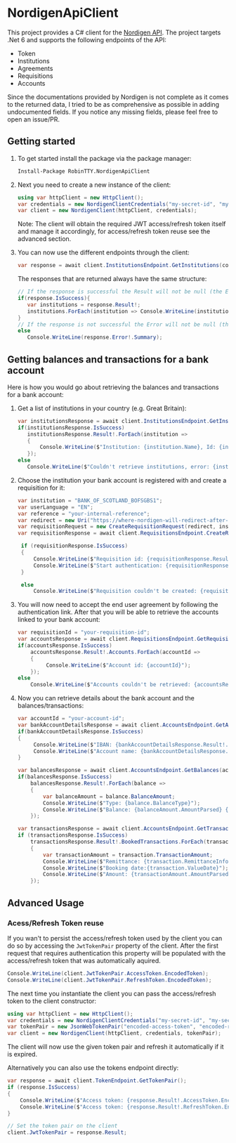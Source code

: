 # NordigenApiClient

This project provides a C# client for the [Nordigen API](https://www.nordigen.com/). The project targets .Net 6 and supports the following endpoints of the API:

- Token
- Institutions
- Agreements
- Requisitions
- Accounts

Since the documentations provided by Nordigen is not complete as it comes to the returned data, I tried to be as comprehensive as possible in adding undocumented fields. If you notice any missing fields, please feel free to open an issue/PR.

## Getting started

1. To get started install the package via the package manager:

   ```ps
   Install-Package RobinTTY.NordigenApiClient
   ```

2. Next you need to create a new instance of the client:

   ```cs
   using var httpClient = new HttpClient();
   var credentials = new NordigenClientCredentials("my-secret-id", "my-secret-key");
   var client = new NordigenClient(httpClient, credentials);
   ```

   Note: The client will obtain the required JWT access/refresh token itself and manage it accordingly, for access/refresh token reuse see the advanced section.

3. You can now use the different endpoints through the client:

   ```cs
   var response = await client.InstitutionsEndpoint.GetInstitutions(country: "GB");
   ```

   The responses that are returned always have the same structure:

   ```cs
   // If the response is successful the Result will not be null (the Error will be null)
   if(response.IsSuccess){
      var institutions = response.Result!;
      institutions.ForEach(institution => Console.WriteLine(institution.Name));
   }
   // If the response is not successful the Error will not be null (the Result will be null)
   else
      Console.WriteLine(response.Error!.Summary);
   ```

## Getting balances and transactions for a bank account

Here is how you would go about retrieving the balances and transactions for a bank account:

1. Get a list of institutions in your country (e.g. Great Britain):

   ```cs
   var institutionsResponse = await client.InstitutionsEndpoint.GetInstitutions(country: "GB");
   if(institutionsResponse.IsSuccess)
      institutionsResponse.Result!.ForEach(institution =>
      {
          Console.WriteLine($"Institution: {institution.Name}, Id: {institution.Id}");
      });
   else
      Console.WriteLine($"Couldn't retrieve institutions, error: {institutionsResponse.Error!.Summary}");
   ```

2. Choose the institution your bank account is registered with and create a requisition for it:

   ```cs
   var institution = "BANK_OF_SCOTLAND_BOFSGBS1";
   var userLanguage = "EN";
   var reference = "your-internal-reference";
   var redirect = new Uri("https://where-nordigen-will-redirect-after-authentication.com");
   var requisitionRequest = new CreateRequisitionRequest(redirect, institution, reference, userLanguage);
   var requisitionResponse = await client.RequisitionsEndpoint.CreateRequisition(requisitionRequest);

    if (requisitionResponse.IsSuccess)
    {
        Console.WriteLine($"Requisition id: {requisitionResponse.Result!.Id}");
        Console.WriteLine($"Start authentication: {requisitionResponse.Result!.AuthenticationLink}");
    }

    else
        Console.WriteLine($"Requisition couldn't be created: {requisitionResponse.Error!.Summary}");
   ```

3. You will now need to accept the end user agreement by following the authentication link. After that you will be able to retrieve the accounts linked to your bank account:

   ```cs
   var requisitionId = "your-requisition-id";
   var accountsResponse = await client.RequisitionsEndpoint.GetRequisition(requisitionId);
   if(accountsResponse.IsSuccess)
       accountsResponse.Result!.Accounts.ForEach(accountId =>
       {
            Console.WriteLine($"Account id: {accountId}");
       });
   else
       Console.WriteLine($"Accounts couldn't be retrieved: {accountsResponse.Error!.Summary}");
   ```

4. Now you can retrieve details about the bank account and the balances/transactions:

   ```cs
   var accountId = "your-account-id";
   var bankAccountDetailsResponse = await client.AccountsEndpoint.GetAccountDetails(accountId);
   if(bankAccountDetailsResponse.IsSuccess)
   {
        Console.WriteLine($"IBAN: {bankAccountDetailsResponse.Result!.Iban}");
        Console.WriteLine($"Account name: {bankAccountDetailsResponse.Result!.Name}");
   }

   var balancesResponse = await client.AccountsEndpoint.GetBalances(accountId);
   if(balancesResponse.IsSuccess)
       balancesResponse.Result!.ForEach(balance =>
       {
           var balanceAmount = balance.BalanceAmount;
           Console.WriteLine($"Type: {balance.BalanceType}");
           Console.WriteLine($"Balance: {balanceAmount.AmountParsed} {balanceAmount.Currency}");
       });

   var transactionsResponse = await client.AccountsEndpoint.GetTransactions(accountId);
   if (transactionsResponse.IsSuccess)
       transactionsResponse.Result!.BookedTransactions.ForEach(transaction =>
       {
           var transactionAmount = transaction.TransactionAmount;
           Console.WriteLine($"Remittance: {transaction.RemittanceInformationUnstructured}");
           Console.WriteLine($"Booking date:{transaction.ValueDate}");
           Console.WriteLine($"Amount: {transactionAmount.AmountParsed} {transactionAmount.Currency}");
       });
   ```

## Advanced Usage

### Acess/Refresh Token reuse

If you wan't to persist the access/refresh token used by the client you can do so by accessing the `JwtTokenPair` property of the client. After the first request that requires authentication this property will be populated with the access/refresh token that was automatically aquired.

```cs
Console.WriteLine(client.JwtTokenPair.AccessToken.EncodedToken);
Console.WriteLine(client.JwtTokenPair.RefreshToken.EncodedToken);
```

The next time you instantiate the client you can pass the access/refresh token to the client constructor:

```cs
using var httpClient = new HttpClient();
var credentials = new NordigenClientCredentials("my-secret-id", "my-secret-key");
var tokenPair = new JsonWebTokenPair("encoded-access-token", "encoded-refresh-token");
var client = new NordigenClient(httpClient, credentials, tokenPair);
```

The client will now use the given token pair and refresh it automatically if it is expired.

Alternatively you can also use the tokens endpoint directly:

```cs
var response = await client.TokenEndpoint.GetTokenPair();
if (response.IsSuccess)
{
    Console.WriteLine($"Access token: {response.Result!.AccessToken.EncodedToken}");
    Console.WriteLine($"Access token: {response.Result!.RefreshToken.EncodedToken}");
}

// Set the token pair on the client
client.JwtTokenPair = response.Result;
```
